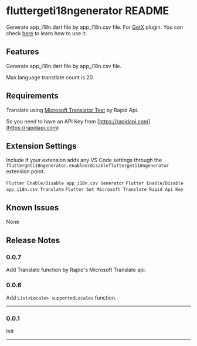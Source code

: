 # fluttergeti18ngenerator README

Generate app_i18n.dart file by app_i18n.csv file. For [GetX](https://pub.dev) plugin.
You can check [here](https://pub.dev/packages/get#internationalization) to learn how to use it.

## Features

Generate app_i18n.dart file by app_i18n.csv file.

Max language transtlate count is 20.

## Requirements

Translate using [Microsoft Translator Text](https://rapidapi.com/microsoft-azure-org-microsoft-cognitive-services/api/microsoft-translator-text/) by Rapid Api.

So you need to have an API Key from [https://rapidapi.com](https://rapidapi.com)


## Extension Settings

Include if your extension adds any VS Code settings through the `fluttergeti18ngenerator.enableordisablefluttergeti18ngenerator` extension point.

`Flutter Enable/Disable app_i18n.csv Generator`
`Flutter Enable/Disable app_i18n.csv Translate`
`Flutter Set Microsoft Translate Rapid Api Key`

## Known Issues

None

## Release Notes

### 0.0.7

Add Translate function by Rapid's Microsoft Translate api.

### 0.0.6

Add `List<Locale> supportedLocales` function.

---

### 0.0.1

Init

---